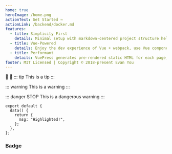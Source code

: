 ```yaml
---
home: true
heroImage: /home.png
actionText: Get Started →
actionLink: /backend/docker.md
features:
  - title: Simplicity First
    details: Minimal setup with markdown-centered project structure helps you focus on writing.
  - title: Vue-Powered
    details: Enjoy the dev experience of Vue + webpack, use Vue components in markdown, and develop custom themes with Vue.
  - title: Performant
    details: VuePress generates pre-rendered static HTML for each page, and runs as an SPA once a page is loaded.
footer: MIT Licensed | Copyright © 2018-present Evan You
---
```


:tada: :100:
::: tip
This is a tip
:::

::: warning
This is a warning
:::

::: danger STOP
This is a dangerous warning
:::

```js{1,4}
export default {
  data() {
    return {
      msg: "Highlighted!",
    };
  },
};
```

### Badge <Badge text="beta" type="warn"/> <Badge text="0.10.1+"/>
